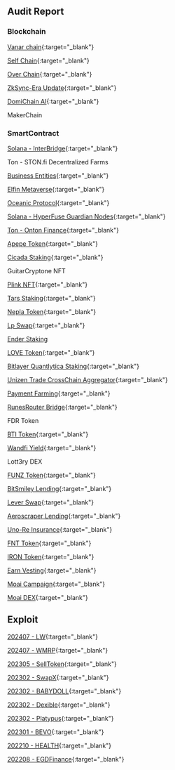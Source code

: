 ## Audit Report

### Blockchain

[Vanar chain](https://beosin.com/audits/Vanar_202405241000.pdf){:target="_blank"}

[Self Chain](https://beosin.com/audits/Self-Chain_202404191527.pdf){:target="_blank"}

[Over Chain](https://beosin.com/audits/OverFoundation_202405161539.pdf){:target="_blank"}

[ZkSync-Era Update](https://secure3-public-docs.s3.us-west-2.amazonaws.com/pdf/533/f24b8b2d.pdf){:target="_blank"}

[DomiChain AI](https://secure3-public-docs.s3.us-west-2.amazonaws.com/pdf/1069/38ff362a.pdf){:target="_blank"}

MakerChain

### SmartContract

[Solana - InterBridge](https://beosin.com/audits/InterBridge-Solana_202410161618.pdf){:target="_blank"}

Ton - STON.fi Decentralized Farms

[Business Entities](https://beosin.com/audits/Business-Entities_202409301658.pdf){:target="_blank"}

[Elfin Metaverse](https://beosin.com/audits/Elfin_Metaverse_202409191635.pdf){:target="_blank"}

[Oceanic Protocol](https://beosin.com/audits/Oceanic%20Protocol_202409141639.pdf){:target="_blank"}

[Solana - HyperFuse Guardian Nodes](https://beosin.com/audits/HyperFuse_Guardian_Nodes_202409111918.pdf){:target="_blank"}

[Ton - Onton Finance](https://beosin.com/audits/Onton%20Finance_202409121334.pdf){:target="_blank"}

[Apepe Token](https://beosin.com/audits/APEPE_202408151125.pdf){:target="_blank"}

[Cicada Staking](https://beosin.com/audits/Cicada_202408151045.pdf){:target="_blank"}

GuitarCryptone NFT

[Plink NFT](https://beosin.com/audits/PLinkNFT_202407291645.pdf){:target="_blank"}

[Tars Staking](https://beosin.com/audits/Tars-Staking_202406171546.pdf){:target="_blank"}

[Nepla Token](https://beosin.com/audits/NEPLA_202406171539.pdf){:target="_blank"}

[Lp Swap](https://beosin.com/audits/LpSwap_202407031133.pdf){:target="_blank"}

[Ender Staking](https://secure3-public-docs.s3.us-west-2.amazonaws.com/pdf/533/3765db00.pdf)

[LOVE Token](https://beosin.com/audits/LOVE_202406131728.pdf){:target="_blank"}

[Bitlayer Quantlytica Staking](https://beosin.com/audits/quantlytica%20staking_202406061446.pdf){:target="_blank"}

[Unizen Trade CrossChain Aggregator](https://beosin.com/audits/unizen-trade-aggregator_202406211146.pdf){:target="_blank"}

[Payment Farming](https://beosin.com/audits/Payment_202405171541.pdf){:target="_blank"}

[RunesRouter Bridge](https://beosin.com/audits/RunesRouter_202405101428.pdf){:target="_blank"}

FDR Token

[BTI Token](https://beosin.com/audits/BTI_202403131541.pdf){:target="_blank"}

[Wandfi Yield](https://beosin.com/audits/wandfi_202403081621.pdf){:target="_blank"}

Lott3ry DEX

[FUNZ Token](https://beosin.com/audits/FUNZ_202402291313.pdf){:target="_blank"}

[BitSmiley Lending](https://beosin.com/audits/BitSmiley_202403131010.pdf){:target="_blank"}

[Lever Swap](https://beosin.com/audits/LeverSwap_202401261639.pdf){:target="_blank"}

[Aeroscraper Lending](https://beosin.com/audits/Aeroscraper_202402020919.pdf){:target="_blank"}

[Uno-Re Insurance](https://beosin.com/audits/Uno-Re_202401310928.pdf){:target="_blank"}

[FNT Token](https://beosin.com/audits/FNT_202312141330.pdf){:target="_blank"}

[IRON Token](https://beosin.com/audits/IRON_202312041639.pdf){:target="_blank"}

[Earn Vesting](https://beosin.com/audits/EarnVesting_202312080910.pdf){:target="_blank"}

[Moai Campaign](https://beosin.com/audits/Moai-Campaign_202312131645.pdf){:target="_blank"}

[Moai DEX](https://beosin.com/audits/Moai-DEX_202312051330.pdf){:target="_blank"}

## Exploit

[202407 - LW](https://github.com/Jovewei/Web3-Security/blob/main/exploit/readme.md#202407---lw){:target="_blank"}

[202407 - WMRP](https://github.com/Jovewei/Web3-Security/blob/main/exploit/readme.md#202407---wmrp){:target="_blank"}

[202305 - SellToken](https://github.com/Jovewei/Web3-Security/blob/main/exploit/readme.md#202305---selltoken){:target="_blank"}

[202302 - SwapX](https://github.com/Jovewei/Web3-Security/blob/main/exploit/readme.md#202302---swapx){:target="_blank"}

[202302 - BABYDOLL](https://github.com/Jovewei/Web3-Security/blob/main/exploit/readme.md#202302---babydoll){:target="_blank"}

[202302 - Dexible](https://github.com/Jovewei/Web3-Security/blob/main/exploit/readme.md#202302---dexible){:target="_blank"}

[202302 - Platypus](https://github.com/Jovewei/Web3-Security/blob/main/exploit/readme.md#202302---platypus){:target="_blank"}

[202301 - BEVO](https://github.com/Jovewei/Web3-Security/blob/main/exploit/readme.md#202301---bevo){:target="_blank"}

[202210 - HEALTH](https://github.com/Jovewei/Web3-Security/blob/main/exploit/readme.md#202210---health){:target="_blank"}

[202208 - EGDFinance](https://github.com/Jovewei/Web3-Security/blob/main/exploit/readme.md#202208---egdfinance){:target="_blank"}
